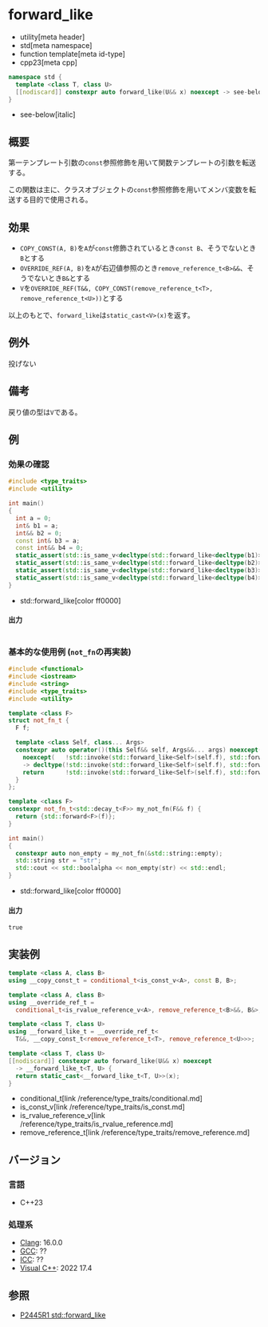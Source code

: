 # forward_like
* utility[meta header]
* std[meta namespace]
* function template[meta id-type]
* cpp23[meta cpp]

```cpp
namespace std {
  template <class T, class U>
  [[nodiscard]] constexpr auto forward_like(U&& x) noexcept -> see-below;
}
```
* see-below[italic]

## 概要
第一テンプレート引数の`const`参照修飾を用いて関数テンプレートの引数を転送する。

この関数は主に、クラスオブジェクトの`const`参照修飾を用いてメンバ変数を転送する目的で使用される。

## 効果
- `COPY_CONST(A, B)`を`A`が`const`修飾されているとき`const B`、そうでないとき`B`とする
- `OVERRIDE_REF(A, B)`を`A`が右辺値参照のとき`remove_reference_t<B>&&`、そうでないとき`B&`とする
- `V`を`OVERRIDE_REF(T&&, COPY_CONST(remove_reference_t<T>, remove_reference_t<U>))`とする

以上のもとで、`forward_like`は`static_cast<V>(x)`を返す。

## 例外
投げない

## 備考
戻り値の型は`V`である。

## 例
### 効果の確認
```cpp example
#include <type_traits>
#include <utility>

int main()
{
  int a = 0;
  int& b1 = a;
  int&& b2 = 0;
  const int& b3 = a;
  const int&& b4 = 0;
  static_assert(std::is_same_v<decltype(std::forward_like<decltype(b1)>(a)), int&>);
  static_assert(std::is_same_v<decltype(std::forward_like<decltype(b2)>(a)), int&&>);
  static_assert(std::is_same_v<decltype(std::forward_like<decltype(b3)>(a)), const int&>);
  static_assert(std::is_same_v<decltype(std::forward_like<decltype(b4)>(a)), const int&&>);
}
```
* std::forward_like[color ff0000]

#### 出力
```
```

### 基本的な使用例 (`not_fn`の再実装)
```cpp example
#include <functional>
#include <iostream>
#include <string>
#include <type_traits>
#include <utility>

template <class F>
struct not_fn_t {
  F f;

  template <class Self, class... Args>
  constexpr auto operator()(this Self&& self, Args&&... args) noexcept(
    noexcept(   !std::invoke(std::forward_like<Self>(self.f), std::forward<Args>(args)...)))
    -> decltype(!std::invoke(std::forward_like<Self>(self.f), std::forward<Args>(args)...)) {
    return      !std::invoke(std::forward_like<Self>(self.f), std::forward<Args>(args)...);
  }
};

template <class F>
constexpr not_fn_t<std::decay_t<F>> my_not_fn(F&& f) {
  return {std::forward<F>(f)};
}

int main()
{
  constexpr auto non_empty = my_not_fn(&std::string::empty);
  std::string str = "str";
  std::cout << std::boolalpha << non_empty(str) << std::endl;
}
```
* std::forward_like[color ff0000]

#### 出力
```
true
```

## 実装例
```cpp
template <class A, class B>
using __copy_const_t = conditional_t<is_const_v<A>, const B, B>;

template <class A, class B>
using __override_ref_t =
  conditional_t<is_rvalue_reference_v<A>, remove_reference_t<B>&&, B&>;

template <class T, class U>
using __forward_like_t = __override_ref_t<
  T&&, __copy_const_t<remove_reference_t<T>, remove_reference_t<U>>>;

template <class T, class U>
[[nodiscard]] constexpr auto forward_like(U&& x) noexcept
  -> __forward_like_t<T, U> {
  return static_cast<__forward_like_t<T, U>>(x);
}
```
* conditional_t[link /reference/type_traits/conditional.md]
* is_const_v[link /reference/type_traits/is_const.md]
* is_rvalue_reference_v[link /reference/type_traits/is_rvalue_reference.md]
* remove_reference_t[link /reference/type_traits/remove_reference.md]

## バージョン
### 言語
- C++23

### 処理系
- [Clang](/implementation.md#clang): 16.0.0
- [GCC](/implementation.md#gcc): ??
- [ICC](/implementation.md#icc): ??
- [Visual C++](/implementation.md#visual_cpp): 2022 17.4


## 参照
- [P2445R1 std::forward_like](https://www.open-std.org/jtc1/sc22/wg21/docs/papers/2022/p2445r1.pdf)

